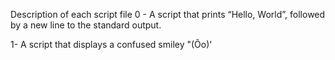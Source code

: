 Description of each script file
0 - A script that prints “Hello, World”, followed by a new line to the standard output.

1- A script that displays a confused smiley "(Ôo)'
